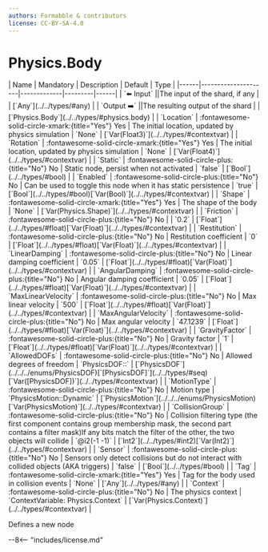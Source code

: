 ```yaml
---
authors: Formabble & contributors
license: CC-BY-SA-4.0
---
```



# Physics.Body

<div class="sh-parameters" markdown="1">
| Name | Mandatory | Description | Default | Type |
|------|---------------------|-------------|---------|------|
| `⬅️ Input` ||The input of the shard, if any | | [`Any`](../../types/#any) |
| `Output ➡️` ||The resulting output of the shard | | [`Physics.Body`](../../types/#physics.body) |
| `Location` | :fontawesome-solid-circle-xmark:{title="Yes"} Yes  | The initial location, updated by physics simulation | `None` | [`Var(Float3)`](../../types/#contextvar) |
| `Rotation` | :fontawesome-solid-circle-xmark:{title="Yes"} Yes  | The initial location, updated by physics simulation | `None` | [`Var(Float4)`](../../types/#contextvar) |
| `Static` | :fontawesome-solid-circle-plus:{title="No"} No  | Static node, persist when not activated | `false` | [`Bool`](../../types/#bool) |
| `Enabled` | :fontawesome-solid-circle-plus:{title="No"} No  | Can be used to toggle this node when it has static persistence | `true` | [`Bool`](../../types/#bool)[`Var(Bool)`](../../types/#contextvar) |
| `Shape` | :fontawesome-solid-circle-xmark:{title="Yes"} Yes  | The shape of the body | `None` | [`Var(Physics.Shape)`](../../types/#contextvar) |
| `Friction` | :fontawesome-solid-circle-plus:{title="No"} No  |  | `0.2` | [`Float`](../../types/#float)[`Var(Float)`](../../types/#contextvar) |
| `Restitution` | :fontawesome-solid-circle-plus:{title="No"} No  | Restitution coefficient | `0` | [`Float`](../../types/#float)[`Var(Float)`](../../types/#contextvar) |
| `LinearDamping` | :fontawesome-solid-circle-plus:{title="No"} No  | Linear damping coefficient | `0.05` | [`Float`](../../types/#float)[`Var(Float)`](../../types/#contextvar) |
| `AngularDamping` | :fontawesome-solid-circle-plus:{title="No"} No  | Angular damping coefficient | `0.05` | [`Float`](../../types/#float)[`Var(Float)`](../../types/#contextvar) |
| `MaxLinearVelocity` | :fontawesome-solid-circle-plus:{title="No"} No  | Max linear velocity | `500` | [`Float`](../../types/#float)[`Var(Float)`](../../types/#contextvar) |
| `MaxAngularVelocity` | :fontawesome-solid-circle-plus:{title="No"} No  | Max angular velocity | `47.1239` | [`Float`](../../types/#float)[`Var(Float)`](../../types/#contextvar) |
| `GravityFactor` | :fontawesome-solid-circle-plus:{title="No"} No  | Gravity factor | `1` | [`Float`](../../types/#float)[`Var(Float)`](../../types/#contextvar) |
| `AllowedDOFs` | :fontawesome-solid-circle-plus:{title="No"} No  | Allowed degrees of freedom | `PhysicsDOF::<invalid>` | [`PhysicsDOF`](../../../enums/PhysicsDOF)[`[PhysicsDOF]`](../../types/#seq)[`Var([PhysicsDOF])`](../../types/#contextvar) |
| `MotionType` | :fontawesome-solid-circle-plus:{title="No"} No  | Motion type | `PhysicsMotion::Dynamic` | [`PhysicsMotion`](../../../enums/PhysicsMotion)[`Var(PhysicsMotion)`](../../types/#contextvar) |
| `CollisionGroup` | :fontawesome-solid-circle-plus:{title="No"} No  | Collision filtering type (the first component contains group membership mask, the second part contains a filter mask)If any bits match the filter of the other, the two objects will collide | `@i2(-1 -1)` | [`Int2`](../../types/#int2)[`Var(Int2)`](../../types/#contextvar) |
| `Sensor` | :fontawesome-solid-circle-plus:{title="No"} No  | Sensors only detect collisions but do not interact with collided objects (AKA triggers) | `false` | [`Bool`](../../types/#bool) |
| `Tag` | :fontawesome-solid-circle-xmark:{title="Yes"} Yes  | Tag for the body used in collision events | `None` | [`Any`](../../types/#any) |
| `Context` | :fontawesome-solid-circle-plus:{title="No"} No  | The physics context | `ContextVariable: Physics.Context` | [`Var(Physics.Context)`](../../types/#contextvar) |

</div>

Defines a new node

--8<-- "includes/license.md"

